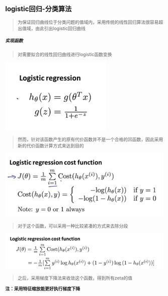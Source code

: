 ## logistic回归-分类算法

> 为保证回归曲线位于分类问题的值域内，采用传统的线性回归算法很容易超出值域，由此引出logistic回归曲线

##### 实现函数

> 对需要拟合的线性回归曲线进行logistic函数变换

![](picture/logistic函数.png)

> 然而，针对该函数产生的原有代价函数并不是一个合格的凹函数，因此采用新的代价函数计算方式来达到目的

![](picture/logistic函数的代价曲线.png)

> 对于这个函数，可以采用一种比较紧凑的方式来去除分段

![](picture/logistic函数的紧凑形式.png)

> 之后，采用梯度下降法来收敛这个函数，得到所有zeta的值

**注：采用特征缩放能更好执行梯度下降**

